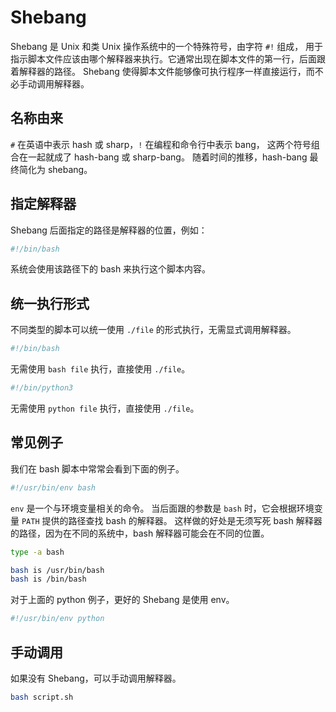 # Shebang

Shebang 是 Unix 和类 Unix 操作系统中的一个特殊符号，由字符 `#!` 组成，
用于指示脚本文件应该由哪个解释器来执行。它通常出现在脚本文件的第一行，后面跟着解释器的路径。
Shebang 使得脚本文件能够像可执行程序一样直接运行，而不必手动调用解释器。

## 名称由来

`#` 在英语中表示 hash 或 sharp，`!` 在编程和命令行中表示 bang，
这两个符号组合在一起就成了 hash-bang 或 sharp-bang。
随着时间的推移，hash-bang 最终简化为 shebang。

## 指定解释器

Shebang 后面指定的路径是解释器的位置，例如：

```bash
#!/bin/bash
```

系统会使用该路径下的 bash 来执行这个脚本内容。

## 统一执行形式

不同类型的脚本可以统一使用 `./file` 的形式执行，无需显式调用解释器。

```bash
#!/bin/bash
```

无需使用 `bash file` 执行，直接使用 `./file`。

```bash
#!/bin/python3
```

无需使用 `python file` 执行，直接使用 `./file`。

## 常见例子

我们在 bash 脚本中常常会看到下面的例子。

```bash
#!/usr/bin/env bash
```

`env` 是一个与环境变量相关的命令。
当后面跟的参数是 `bash` 时，它会根据环境变量 `PATH` 提供的路径查找 bash 的解释器。
这样做的好处是无须写死 bash 解释器的路径，因为在不同的系统中，bash 解释器可能会在不同的位置。

```bash
type -a bash
```

```bash
bash is /usr/bin/bash
bash is /bin/bash
```

对于上面的 python 例子，更好的 Shebang 是使用 env。

```bash
#!/usr/bin/env python
```

## 手动调用

如果没有 Shebang，可以手动调用解释器。

```bash
bash script.sh
```
